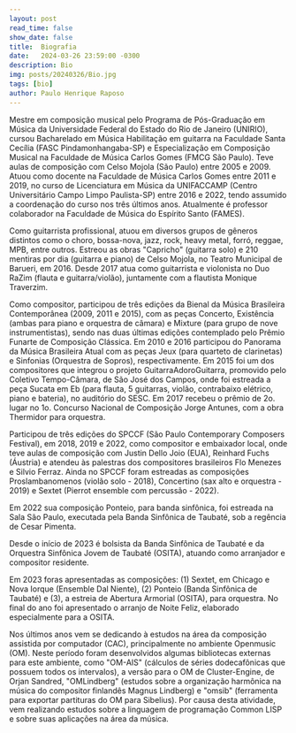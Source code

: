 ```yaml
---
layout: post
read_time: false
show_date: false
title:  Biografia
date:   2024-03-26 23:59:00 -0300
description: Bio
img: posts/20240326/Bio.jpg 
tags: [bio]
author: Paulo Henrique Raposo
---
```

<center><img src="./assets/img/posts/20240326/Bio.png" alt="image" style="display:none;"></center>

Mestre em composição musical pelo Programa de Pós-Graduação em Música da Universidade Federal do Estado do Rio de Janeiro (UNIRIO), cursou Bacharelado em Música  Habilitação em guitarra  na Faculdade Santa Cecília (FASC  Pindamonhangaba-SP) e Especialização em Composição Musical na Faculdade de Música Carlos Gomes (FMCG  São Paulo). Teve aulas de composição com Celso Mojola (São Paulo) entre 2005 e 2009. Atuou como docente na Faculdade de Música Carlos Gomes entre 2011 e 2019, no curso de Licenciatura em Música da UNIFACCAMP (Centro Universitário Campo Limpo Paulista-SP) entre 2016 e 2022, tendo assumido a coordenação do curso nos três últimos anos. Atualmente é professor colaborador na Faculdade de Música do Espírito Santo (FAMES).

Como guitarrista profissional, atuou em diversos grupos de gêneros distintos como o choro, bossa-nova, jazz, rock, heavy metal, forró, reggae, MPB, entre outros. Estreou as obras "Capricho" (guitarra solo) e 210 mentiras por dia (guitarra e piano) de Celso Mojola, no Teatro Municipal de Barueri, em 2016. Desde 2017 atua como guitarrista e violonista no Duo RaZim (flauta e guitarra/violão), juntamente com a flautista Monique Traverzim.  

Como compositor, participou de três edições da Bienal da Música Brasileira Contemporânea (2009, 2011 e 2015), com as peças Concerto, Existência (ambas para piano e orquestra de câmara) e Mixture (para grupo de nove instrumentistas), sendo nas duas últimas edições contemplado pelo Prêmio Funarte de Composição Clássica. 
Em 2010 e 2016 participou do Panorama da Música Brasileira Atual com as peças Jeux (para quarteto de clarinetas) e Sinfonias (Orquestra de Sopros), respectivamente. Em 2015 foi um dos compositores que integrou o projeto GuitarraAdoroGuitarra, promovido pelo Coletivo Tempo-Câmara, de São José dos Campos, onde foi estreada a peça Sucata em Eb (para flauta, 5 guitarras, violão, contrabaixo elétrico, piano e bateria), no auditório do SESC. 
Em 2017 recebeu o prêmio de 2o. lugar no 1o. Concurso Nacional de Composição Jorge Antunes, com a obra Thermidor para orquestra.   

Participou de três edições do SPCCF (São Paulo Contemporary Composers Festival), em 2018, 2019 e 2022, como compositor e embaixador local, onde teve aulas de composição com Justin Dello Joio (EUA), Reinhard Fuchs (Áustria) e atendeu às palestras dos compositores brasileiros Flo Menezes e Silvio Ferraz. 
Ainda no SPCCF foram estreadas as composições Proslambanomenos (violão solo - 2018), Concertino (sax alto e orquestra - 2019) e Sextet (Pierrot ensemble com percussão - 2022).  

Em 2022 sua composição Ponteio, para banda sinfônica, foi estreada na Sala São Paulo, executada pela Banda Sinfônica de Taubaté, sob a regência de Cesar Pimenta.  

Desde o início de 2023 é bolsista da Banda Sinfônica de Taubaté e da Orquestra Sinfônica Jovem de Taubaté (OSITA), atuando como arranjador e compositor residente.

Em 2023 foras apresentadas as composições: (1) Sextet, em Chicago e Nova Iorque (Ensemble Dal Niente), (2) Ponteio (Banda Sinfônica de Taubaté) e (3), a estreia de Abertura Armorial (OSITA), para orquestra. No final do ano foi apresentado o arranjo de Noite Feliz, elaborado especialmente para a OSITA.

Nos últimos anos vem se dedicando à estudos na área da composição assistida por computador (CAC), principalmente no ambiente Openmusic (OM). Neste período foram desenvolvidos algumas bibliotecas externas para este ambiente, como "OM-AIS" (cálculos de séries dodecafônicas que possuem todos os intervalos), a versão para o OM de Cluster-Engine, de Orjan Sandred, "OMLindberg" (estudos sobre a organização harmônica na música do compositor finlandês Magnus Lindberg) e "omsib" (ferramenta para exportar partituras do OM para Sibelius). Por causa desta atividade, vem realizando estudos sobre a linguagem de programação Common LISP e sobre suas aplicações na área da música. 


